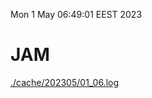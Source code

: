 Mon  1 May 06:49:01 EEST 2023
# JAM
<a href='./cache/202305/01_06.log'>./cache/202305/01_06.log</a>
